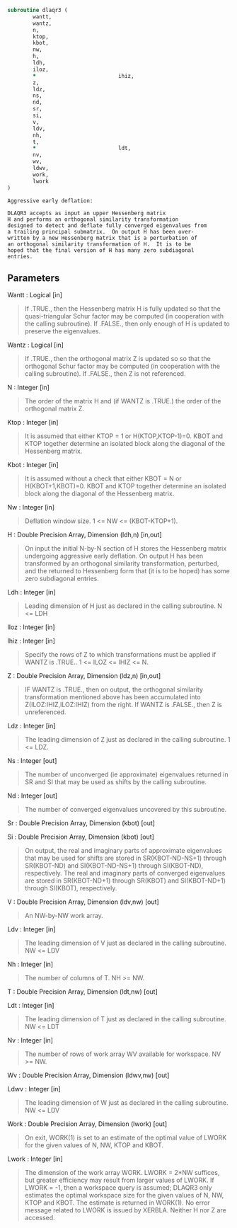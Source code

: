 ```fortran
subroutine dlaqr3 (
		wantt,
		wantz,
		n,
		ktop,
		kbot,
		nw,
		h,
		ldh,
		iloz,
		*                          ihiz,
		z,
		ldz,
		ns,
		nd,
		sr,
		si,
		v,
		ldv,
		nh,
		t,
		*                          ldt,
		nv,
		wv,
		ldwv,
		work,
		lwork
)
```

    Aggressive early deflation:

    DLAQR3 accepts as input an upper Hessenberg matrix
    H and performs an orthogonal similarity transformation
    designed to detect and deflate fully converged eigenvalues from
    a trailing principal submatrix.  On output H has been over-
    written by a new Hessenberg matrix that is a perturbation of
    an orthogonal similarity transformation of H.  It is to be
    hoped that the final version of H has many zero subdiagonal
    entries.

## Parameters
Wantt : Logical [in]
> If .TRUE., then the Hessenberg matrix H is fully updated
> so that the quasi-triangular Schur factor may be
> computed (in cooperation with the calling subroutine).
> If .FALSE., then only enough of H is updated to preserve
> the eigenvalues.

Wantz : Logical [in]
> If .TRUE., then the orthogonal matrix Z is updated so
> so that the orthogonal Schur factor may be computed
> (in cooperation with the calling subroutine).
> If .FALSE., then Z is not referenced.

N : Integer [in]
> The order of the matrix H and (if WANTZ is .TRUE.) the
> order of the orthogonal matrix Z.

Ktop : Integer [in]
> It is assumed that either KTOP = 1 or H(KTOP,KTOP-1)=0.
> KBOT and KTOP together determine an isolated block
> along the diagonal of the Hessenberg matrix.

Kbot : Integer [in]
> It is assumed without a check that either
> KBOT = N or H(KBOT+1,KBOT)=0.  KBOT and KTOP together
> determine an isolated block along the diagonal of the
> Hessenberg matrix.

Nw : Integer [in]
> Deflation window size.  1 <= NW <= (KBOT-KTOP+1).

H : Double Precision Array, Dimension (ldh,n) [in,out]
> On input the initial N-by-N section of H stores the
> Hessenberg matrix undergoing aggressive early deflation.
> On output H has been transformed by an orthogonal
> similarity transformation, perturbed, and the returned
> to Hessenberg form that (it is to be hoped) has some
> zero subdiagonal entries.

Ldh : Integer [in]
> Leading dimension of H just as declared in the calling
> subroutine.  N <= LDH

Iloz : Integer [in]

Ihiz : Integer [in]
> Specify the rows of Z to which transformations must be
> applied if WANTZ is .TRUE.. 1 <= ILOZ <= IHIZ <= N.

Z : Double Precision Array, Dimension (ldz,n) [in,out]
> IF WANTZ is .TRUE., then on output, the orthogonal
> similarity transformation mentioned above has been
> accumulated into Z(ILOZ:IHIZ,ILOZ:IHIZ) from the right.
> If WANTZ is .FALSE., then Z is unreferenced.

Ldz : Integer [in]
> The leading dimension of Z just as declared in the
> calling subroutine.  1 <= LDZ.

Ns : Integer [out]
> The number of unconverged (ie approximate) eigenvalues
> returned in SR and SI that may be used as shifts by the
> calling subroutine.

Nd : Integer [out]
> The number of converged eigenvalues uncovered by this
> subroutine.

Sr : Double Precision Array, Dimension (kbot) [out]

Si : Double Precision Array, Dimension (kbot) [out]
> On output, the real and imaginary parts of approximate
> eigenvalues that may be used for shifts are stored in
> SR(KBOT-ND-NS+1) through SR(KBOT-ND) and
> SI(KBOT-ND-NS+1) through SI(KBOT-ND), respectively.
> The real and imaginary parts of converged eigenvalues
> are stored in SR(KBOT-ND+1) through SR(KBOT) and
> SI(KBOT-ND+1) through SI(KBOT), respectively.

V : Double Precision Array, Dimension (ldv,nw) [out]
> An NW-by-NW work array.

Ldv : Integer [in]
> The leading dimension of V just as declared in the
> calling subroutine.  NW <= LDV

Nh : Integer [in]
> The number of columns of T.  NH >= NW.

T : Double Precision Array, Dimension (ldt,nw) [out]

Ldt : Integer [in]
> The leading dimension of T just as declared in the
> calling subroutine.  NW <= LDT

Nv : Integer [in]
> The number of rows of work array WV available for
> workspace.  NV >= NW.

Wv : Double Precision Array, Dimension (ldwv,nw) [out]

Ldwv : Integer [in]
> The leading dimension of W just as declared in the
> calling subroutine.  NW <= LDV

Work : Double Precision Array, Dimension (lwork) [out]
> On exit, WORK(1) is set to an estimate of the optimal value
> of LWORK for the given values of N, NW, KTOP and KBOT.

Lwork : Integer [in]
> The dimension of the work array WORK.  LWORK = 2*NW
> suffices, but greater efficiency may result from larger
> values of LWORK.
> If LWORK = -1, then a workspace query is assumed; DLAQR3
> only estimates the optimal workspace size for the given
> values of N, NW, KTOP and KBOT.  The estimate is returned
> in WORK(1).  No error message related to LWORK is issued
> by XERBLA.  Neither H nor Z are accessed.

